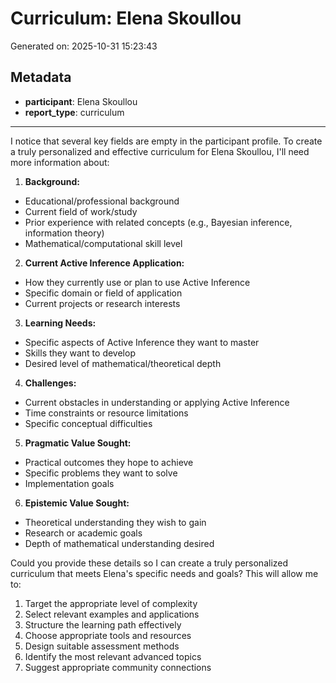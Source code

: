 # Curriculum: Elena Skoullou

Generated on: 2025-10-31 15:23:43

## Metadata

- **participant**: Elena Skoullou
- **report_type**: curriculum

---

I notice that several key fields are empty in the participant profile. To create a truly personalized and effective curriculum for Elena Skoullou, I'll need more information about:

1. **Background:**
- Educational/professional background
- Current field of work/study
- Prior experience with related concepts (e.g., Bayesian inference, information theory)
- Mathematical/computational skill level

2. **Current Active Inference Application:**
- How they currently use or plan to use Active Inference
- Specific domain or field of application
- Current projects or research interests

3. **Learning Needs:**
- Specific aspects of Active Inference they want to master
- Skills they want to develop
- Desired level of mathematical/theoretical depth

4. **Challenges:**
- Current obstacles in understanding or applying Active Inference
- Time constraints or resource limitations
- Specific conceptual difficulties

5. **Pragmatic Value Sought:**
- Practical outcomes they hope to achieve
- Specific problems they want to solve
- Implementation goals

6. **Epistemic Value Sought:**
- Theoretical understanding they wish to gain
- Research or academic goals
- Depth of mathematical understanding desired

Could you provide these details so I can create a truly personalized curriculum that meets Elena's specific needs and goals? This will allow me to:

1. Target the appropriate level of complexity
2. Select relevant examples and applications
3. Structure the learning path effectively
4. Choose appropriate tools and resources
5. Design suitable assessment methods
6. Identify the most relevant advanced topics
7. Suggest appropriate community connections